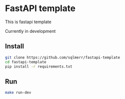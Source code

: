 # FastAPI template
This is fastapi template

Currently in development

## Install
```bash
git clone https://github.com/sqlmerr/fastapi-template
cd fastapi-template
pip install -r requirements.txt
```

## Run
```bash
make run-dev
```